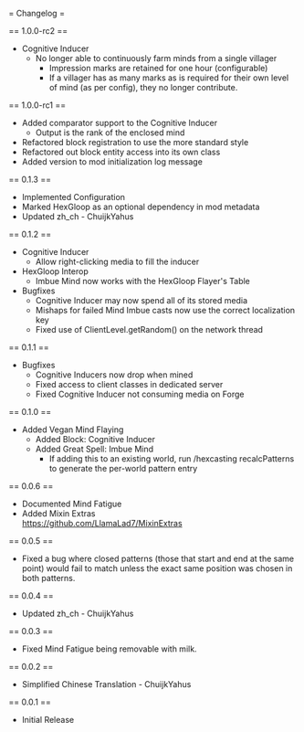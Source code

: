 = Changelog =

== 1.0.0-rc2 ==
* Cognitive Inducer
  * No longer able to continuously farm minds from a single villager
    * Impression marks are retained for one hour (configurable)
    * If a villager has as many marks as is required for their own level of mind (as per config), they no longer contribute.

== 1.0.0-rc1 ==

* Added comparator support to the Cognitive Inducer
  * Output is the rank of the enclosed mind
* Refactored block registration to use the more standard style
* Refactored out block entity access into its own class
* Added version to mod initialization log message

== 0.1.3 ==

* Implemented Configuration
* Marked HexGloop as an optional dependency in mod metadata
* Updated zh_ch - ChuijkYahus

== 0.1.2 ==

* Cognitive Inducer
  * Allow right-clicking media to fill the inducer
* HexGloop Interop
  * Imbue Mind now works with the HexGloop Flayer's Table
* Bugfixes
  * Cognitive Inducer may now spend all of its stored media
  * Mishaps for failed Mind Imbue casts now use the correct localization key
  * Fixed use of ClientLevel.getRandom() on the network thread

== 0.1.1 ==

* Bugfixes
  * Cognitive Inducers now drop when mined
  * Fixed access to client classes in dedicated server
  * Fixed Cognitive Inducer not consuming media on Forge

== 0.1.0 ==

* Added Vegan Mind Flaying
  * Added Block: Cognitive Inducer
  * Added Great Spell: Imbue Mind
    * If adding this to an existing world, run /hexcasting recalcPatterns to generate the per-world pattern entry

== 0.0.6 ==

* Documented Mind Fatigue
* Added Mixin Extras  
  https://github.com/LlamaLad7/MixinExtras

== 0.0.5 ==

* Fixed a bug where closed patterns (those that start and end at the same point) would fail to match unless the exact
  same position was chosen in both patterns.

== 0.0.4 ==

* Updated zh_ch - ChuijkYahus

== 0.0.3 ==

* Fixed Mind Fatigue being removable with milk.

== 0.0.2 ==

* Simplified Chinese Translation - ChuijkYahus

== 0.0.1 ==

* Initial Release
